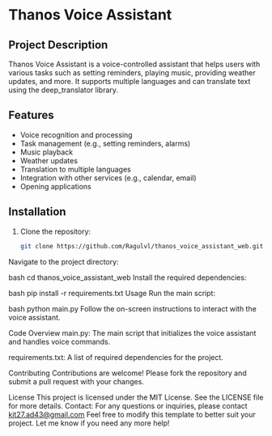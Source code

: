 # Thanos Voice Assistant

## Project Description
Thanos Voice Assistant is a voice-controlled assistant that helps users with various tasks such as setting reminders, playing music, providing weather updates, and more. It supports multiple languages and can translate text using the deep_translator library.

## Features
- Voice recognition and processing
- Task management (e.g., setting reminders, alarms)
- Music playback
- Weather updates
- Translation to multiple languages
- Integration with other services (e.g., calendar, email)
- Opening applications

## Installation
1. Clone the repository:
   ```bash
   git clone https://github.com/Ragulvl/thanos_voice_assistant_web.git
Navigate to the project directory:

bash
cd thanos_voice_assistant_web
Install the required dependencies:

bash
pip install -r requirements.txt
Usage
Run the main script:

bash
python main.py
Follow the on-screen instructions to interact with the voice assistant.

Code Overview
main.py: The main script that initializes the voice assistant and handles voice commands.

requirements.txt: A list of required dependencies for the project.

Contributing
Contributions are welcome! Please fork the repository and submit a pull request with your changes.

License
This project is licensed under the MIT License. See the LICENSE file for more details.
Contact:
For any questions or inquiries, please contact kit27.ad43@gmail.com
Feel free to modify this template to better suit your project. Let me know if you need any more help!

